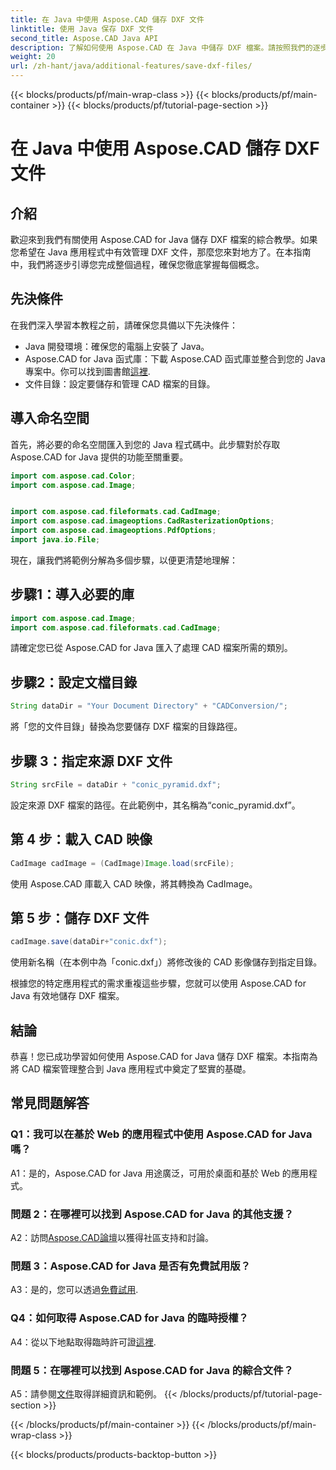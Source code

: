 ```yaml
---
title: 在 Java 中使用 Aspose.CAD 儲存 DXF 文件
linktitle: 使用 Java 保存 DXF 文件
second_title: Aspose.CAD Java API
description: 了解如何使用 Aspose.CAD 在 Java 中儲存 DXF 檔案。請按照我們的逐步指南進行高效的 CAD 檔案管理。
weight: 20
url: /zh-hant/java/additional-features/save-dxf-files/
---
```


{{< blocks/products/pf/main-wrap-class >}}
{{< blocks/products/pf/main-container >}}
{{< blocks/products/pf/tutorial-page-section >}}

# 在 Java 中使用 Aspose.CAD 儲存 DXF 文件

## 介紹

歡迎來到我們有關使用 Aspose.CAD for Java 儲存 DXF 檔案的綜合教學。如果您希望在 Java 應用程式中有效管理 DXF 文件，那麼您來對地方了。在本指南中，我們將逐步引導您完成整個過程，確保您徹底掌握每個概念。

## 先決條件

在我們深入學習本教程之前，請確保您具備以下先決條件：

- Java 開發環境：確保您的電腦上安裝了 Java。
-  Aspose.CAD for Java 函式庫：下載 Aspose.CAD 函式庫並整合到您的 Java 專案中。你可以找到圖書館[這裡](https://releases.aspose.com/cad/java/).
- 文件目錄：設定要儲存和管理 CAD 檔案的目錄。

## 導入命名空間

首先，將必要的命名空間匯入到您的 Java 程式碼中。此步驟對於存取 Aspose.CAD for Java 提供的功能至關重要。

```java
import com.aspose.cad.Color;
import com.aspose.cad.Image;


import com.aspose.cad.fileformats.cad.CadImage;
import com.aspose.cad.imageoptions.CadRasterizationOptions;
import com.aspose.cad.imageoptions.PdfOptions;
import java.io.File;
```

現在，讓我們將範例分解為多個步驟，以便更清楚地理解：

## 步驟1：導入必要的庫

```java
import com.aspose.cad.Image;
import com.aspose.cad.fileformats.cad.CadImage;
```

請確定您已從 Aspose.CAD for Java 匯入了處理 CAD 檔案所需的類別。

## 步驟2：設定文檔目錄

```java
String dataDir = "Your Document Directory" + "CADConversion/";
```

將「您的文件目錄」替換為您要儲存 DXF 檔案的目錄路徑。

## 步驟 3：指定來源 DXF 文件

```java
String srcFile = dataDir + "conic_pyramid.dxf";
```

設定來源 DXF 檔案的路徑。在此範例中，其名稱為“conic_pyramid.dxf”。

## 第 4 步：載入 CAD 映像

```java
CadImage cadImage = (CadImage)Image.load(srcFile);
```

使用 Aspose.CAD 庫載入 CAD 映像，將其轉換為 CadImage。

## 第 5 步：儲存 DXF 文件

```java
cadImage.save(dataDir+"conic.dxf");
```

使用新名稱（在本例中為「conic.dxf」）將修改後的 CAD 影像儲存到指定目錄。

根據您的特定應用程式的需求重複這些步驟，您就可以使用 Aspose.CAD for Java 有效地儲存 DXF 檔案。

## 結論

恭喜！您已成功學習如何使用 Aspose.CAD for Java 儲存 DXF 檔案。本指南為將 CAD 檔案管理整合到 Java 應用程式中奠定了堅實的基礎。

## 常見問題解答

### Q1：我可以在基於 Web 的應用程式中使用 Aspose.CAD for Java 嗎？

A1：是的，Aspose.CAD for Java 用途廣泛，可用於桌面和基於 Web 的應用程式。

### 問題 2：在哪裡可以找到 Aspose.CAD for Java 的其他支援？

 A2：訪問[Aspose.CAD論壇](https://forum.aspose.com/c/cad/19)以獲得社區支持和討論。

### 問題 3：Aspose.CAD for Java 是否有免費試用版？

 A3：是的，您可以透過[免費試用](https://releases.aspose.com/).

### Q4：如何取得 Aspose.CAD for Java 的臨時授權？

 A4：從以下地點取得臨時許可證[這裡](https://purchase.aspose.com/temporary-license/).

### 問題 5：在哪裡可以找到 Aspose.CAD for Java 的綜合文件？

 A5：請參閱[文件](https://reference.aspose.com/cad/java/)取得詳細資訊和範例。
{{< /blocks/products/pf/tutorial-page-section >}}

{{< /blocks/products/pf/main-container >}}
{{< /blocks/products/pf/main-wrap-class >}}

{{< blocks/products/products-backtop-button >}}

